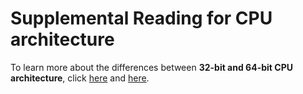 # Supplemental Reading for CPU architecture

To learn more about the differences between **32-bit and 64-bit CPU architecture**, click [here](https://support.microsoft.com/en-us/office/choose-between-the-64-bit-or-32-bit-version-of-office-2dee7807-8f95-4d0c-b5fe-6c6f49b8d261?ui=en-us&rs=en-us&ad=us) and [here](https://en.wikipedia.org/wiki/64-bit_computing#32-bit_vs_64-bit%E2%80%A6).